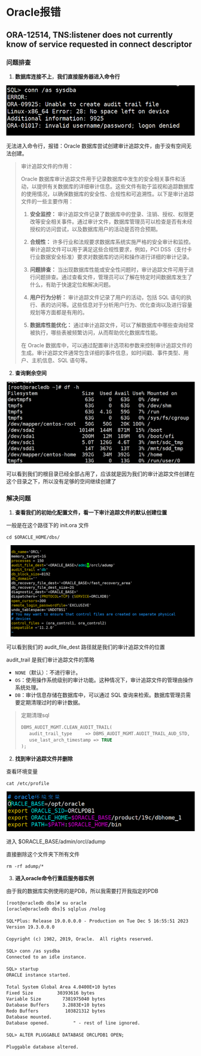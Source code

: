 # Oracle报错

## ORA-12514, TNS:listener does not currently know of service requested in connect descriptor



### 问题排查

1. **数据库连接不上**，**我们直接服务器进入命令行**

![image-20231205192146251](https://raw.githubusercontent.com/Quinlan7/pic_cloud/main/img/202312051921383.png)

无法进入命令行，报错：Oracle 数据库尝试创建审计追踪文件，由于没有空间无法创建。

> 审计追踪文件的作用：
>
> Oracle 数据库审计追踪文件用于记录数据库中发生的安全相关事件和活动，以提供有关数据库的详细审计信息。这些文件有助于监视和追踪数据库的使用情况，以确保数据库的安全性、合规性和可追溯性。以下是审计追踪文件的一些主要作用：
>
> 1. **安全监控：** 审计追踪文件记录了数据库中的登录、注销、授权、权限更改等安全相关事件。通过审计文件，数据库管理员可以检查是否有未经授权的访问尝试，以及数据库用户的活动是否符合预期。
>
> 2. **合规性：** 许多行业和法规要求数据库系统实施严格的安全审计和监控。审计追踪文件可以用于满足这些合规性要求，例如，PCI DSS（支付卡行业数据安全标准）要求对数据库的访问和操作进行详细的审计记录。
>
> 3. **问题排查：** 当出现数据库性能或安全性问题时，审计追踪文件可用于进行问题排查。通过查看文件，管理员可以了解在特定时间数据库发生了什么，有助于快速定位和解决问题。
>
> 4. **用户行为分析：** 审计追踪文件记录了用户的活动，包括 SQL 语句的执行、表的访问等。这些信息对于分析用户行为、优化查询以及进行容量规划等方面都是有用的。
>
> 5. **数据库性能优化：** 通过审计追踪文件，可以了解数据库中哪些查询经常被执行，哪些表被频繁访问，从而帮助优化数据库性能。
>
> 在 Oracle 数据库中，可以通过配置审计选项和参数来控制审计追踪文件的生成。审计追踪文件通常包含详细的事件信息，如时间戳、事件类型、用户、主机信息、SQL 语句等。

2. **查询剩余空间**

![image-20231205192313922](https://raw.githubusercontent.com/Quinlan7/pic_cloud/main/img/202312051923000.png)

可以看到我们的根目录已经全部占用了，应该就是因为我们的审计追踪文件创建在这个目录之下，所以没有足够的空间继续创建了

### 解决问题

1. **查看我们的初始化配置文件，看一下审计追踪文件的默认创建位置**

一般是在这个路径下的 init.ora 文件

```
cd $ORACLE_HOME/dbs/
```

![image-20231205165432183](https://raw.githubusercontent.com/Quinlan7/pic_cloud/main/img/202312051654363.png)

可以看到我们的 audit_file_dest 路径就是我们的审计追踪文件的位置

audit_trail 是我们审计追踪文件的策略

- `NONE`（默认）：不进行审计。
- `OS`：使用操作系统级别的审计功能。这种情况下，审计追踪文件的管理由操作系统处理。
- `DB`：审计信息存储在数据库中，可以通过 SQL 查询来检索。数据库管理员需要定期清理过时的审计数据。

> 定期清理sql
>
> ```sql
> DBMS_AUDIT_MGMT.CLEAN_AUDIT_TRAIL(
>    audit_trail_type     => DBMS_AUDIT_MGMT.AUDIT_TRAIL_AUD_STD,
>    use_last_arch_timestamp => TRUE
> );
> ```

2. **找到审计追踪文件并删除**

查看环境变量

```
cat /etc/profile
```

![image-20231205194220565](https://raw.githubusercontent.com/Quinlan7/pic_cloud/main/img/202312051942671.png)

进入 $ORACLE_BASE/admin/orcl/adump

直接删除这个文件夹下所有文件

```
rm -rf adump/*
```

3. **进入oracle命令行重启服务器实例**

由于我的数据库实例使用的是PDB，所以我需要打开我指定的PDB

```
[root@oracledb dbs]# su oracle
[oracle@oracledb dbs]$ sqlplus /nolog

SQL*Plus: Release 19.0.0.0.0 - Production on Tue Dec 5 16:55:51 2023
Version 19.3.0.0.0

Copyright (c) 1982, 2019, Oracle.  All rights reserved.

SQL> conn /as sysdba
Connected to an idle instance.

SQL> startup
ORACLE instance started.

Total System Global Area 4.0400E+10 bytes
Fixed Size		   30393616 bytes
Variable Size		 7381975040 bytes
Database Buffers	 3.2883E+10 bytes
Redo Buffers		  103821312 bytes
Database mounted.
Database opened.         " - rest of line ignored.

SQL> ALTER PLUGGABLE DATABASE ORCLPDB1 OPEN;

Pluggable database altered.

```

